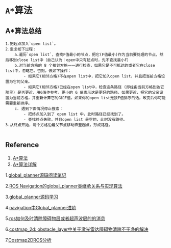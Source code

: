 # `A*`算法

## A*算法总结
```shell
1.把起点加入`open list`。
2.重复如下过程：
	a.遍历`open list`，查找F值最小的节点，把它(F值最小)作为当前要处理的节点，然后移到close list中（自己认为：open中只有起点时，先不查找最小F）
	b.对当前方格的 8 个相邻方格一一进行检查，如果它是不可抵达的或者它在close list中，忽略它。否则，做如下操作：
		- 如果它(相邻方格)不在open list中，把它加入open list，并且把当前方格设置为它的父亲。
		- 如果它(相邻方格)已经在open list中，检查这条路径 (即经由当前方格到达它那里) 是否更近，用G值作参考。更小的 G 值表示这是更好的路径。如果更近，把它的父亲设置为当前方格，并重新计算它的G和F值。如果你的open list是按F值排序的话，改变后你可能需要重新排序。
	c. 遇到下面情况停止搜索：
		- 把终点加入到了 open list 中，此时路径已经找到了。
		- 查找终点失败，并且open list 是空的，此时没有路径。
3.从终点开始，每个方格沿着父节点移动直至起点，形成路径。
		 
```

## Reference
1. [A*算法](https://www.cnblogs.com/21207-iHome/p/6048969.html)
2. [A*算法详解](https://blog.csdn.net/qq_36946274/article/details/81982691)

1.[global_planner源码阅读笔记](https://blog.csdn.net/flyinsilence/article/details/82898797)

2.[ROS Navigation的global_planner类继承关系与实现算法](https://blog.csdn.net/Nksjc/article/details/78812066)

3.[global_planner源码学习](https://blog.csdn.net/qq_41986495/article/details/86013587)

4.[navigation中Global_planner进阶](https://blog.csdn.net/qq_41906592/article/details/89185808)

5.[ros如何及时清除障碍物层或者超声波层的的消息](https://blog.csdn.net/u010918541/article/details/78151704)

6.[costmap_2d: obstacle_layer中关于激光雷达障碍物清除不干净的解决](https://blog.csdn.net/xinmei4275/article/details/88760505)

7.[Costmap2DROS分析](https://www.cnblogs.com/sakabatou/p/8297736.html)
